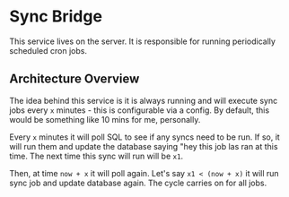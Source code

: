 # Sync Bridge

This service lives on the server. It is responsible for running periodically scheduled cron jobs.

## Architecture Overview

The idea behind this service is it is always running and will execute sync jobs every `x` minutes - this is configurable via a config. By default, this would be something like 10 mins for me, personally.

Every `x` minutes it will poll SQL to see if any syncs need to be run. If so, it will run them and update the database saying "hey this job las ran at this time. The next time this sync will run will be `x1`.

Then, at time `now + x` it will poll again. Let's say `x1 < (now + x)` it will run sync job and update database again. The cycle carries on for all jobs.